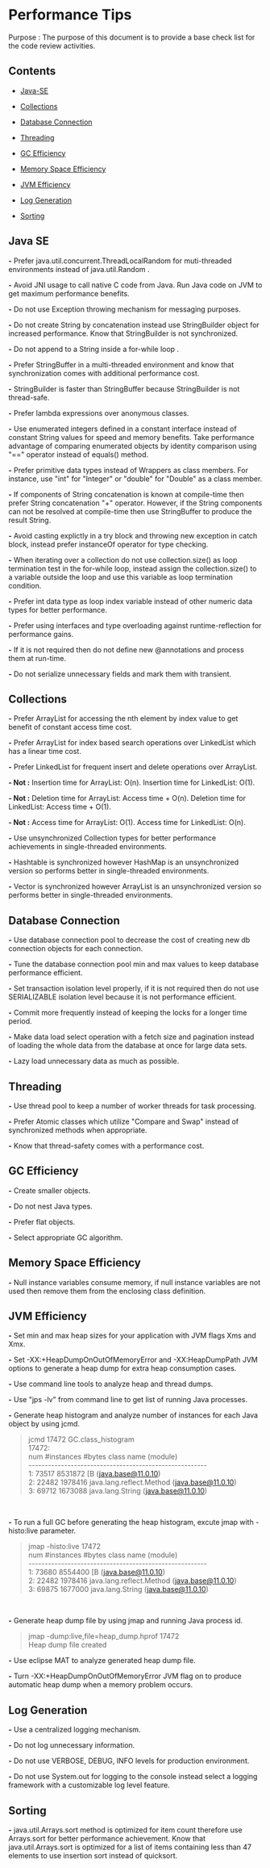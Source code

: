 Performance Tips
=============================
Purpose : The purpose of this document is to provide a base check list for the code review activities.

## Contents

- [Java-SE](#java-se)

- [Collections](#collections)

- [Database Connection](#database-connection)

- [Threading](#threading)

- [GC Efficiency](#gc-efficiency)

- [Memory Space Efficiency](#memory-space-efficiency)

- [JVM Efficiency](#jvm-efficiency)

- [Log Generation](#log-generation)

- [Sorting](#sorting)


## Java SE

**-** Prefer java.util.concurrent.ThreadLocalRandom for muti-threaded environments instead of java.util.Random .

**-** Avoid JNI usage to call native C code from Java. Run Java code on JVM to get maximum performance benefits.

**-** Do not use Exception throwing mechanism for messaging purposes.

**-** Do not create String by concatenation instead use StringBuilder object for increased performance. Know that StringBuilder is not synchronized.

**-** Do not append to a String inside a for-while loop .

**-** Prefer StringBuffer in a multi-threaded environment and know that synchronization comes with additional performance cost.

**-** StringBuilder is faster than StringBuffer because StringBuilder is not thread-safe.

**-** Prefer lambda expressions over anonymous classes.

**-** Use enumerated integers defined in a constant interface instead of constant String values for speed and memory benefits. Take performance advantage of comparing enumerated objects by identity comparison using "==" operator instead of equals() method.

**-** Prefer primitive data types instead of Wrappers as class members. For instance, use "int" for "Integer" or "double" for "Double" as a class member.

**-** If components of String concatenation is known at compile-time then prefer String concatenation "+" operator. However, if the String components can not be resolved at compile-time then use StringBuffer to produce the result String.

**-** Avoid casting explictly in a try block and throwing new exception in catch block, instead prefer instanceOf operator for type checking.

**-** When iterating over a collection do not use collection.size() as loop termination test in the for-while loop, instead assign the collection.size() to a variable outside the loop and use this variable as loop termination condition.

**-** Prefer int data type as loop index variable instead of other numeric data types for better performance.

**-** Prefer using interfaces and type overloading against runtime-reflection for performance gains.

**-** If it is not required then do not define new @annotations and process them at run-time.

**-** Do not serialize unnecessary fields and mark them with transient.


## Collections

**-** Prefer ArrayList for accessing the nth element by index value to get benefit of constant access time cost.

**-** Prefer ArrayList for index based search operations over LinkedList which has a linear time cost.

**-** Prefer LinkedList for frequent insert and delete operations over ArrayList.

**- Not :** Insertion time for ArrayList: O(n). Insertion time for LinkedList: O(1).

**- Not :** Deletion time for ArrayList: Access time + O(n). Deletion time for LinkedList: Access time + O(1).

**- Not :** Access time for ArrayList: O(1). Access time for LinkedList: O(n).

**-** Use unsynchronized Collection types for better performance achievements in single-threaded environments.

**-** Hashtable is synchronized however HashMap is an unsynchronized version so performs better in single-threaded environments.

**-** Vector is synchronized however ArrayList is an unsynchronized version so performs better in single-threaded environments.



## Database Connection

**-** Use database connection pool to decrease the cost of creating new db connection objects for each connection.

**-** Tune the database connection pool min and max values to keep database performance efficient.

**-** Set transaction isolation level properly, if it is not required then do not use SERIALIZABLE isolation level because it is not performance efficient.

**-** Commit more frequently instead of keeping the locks for a longer time period.

**-** Make data load select operation with a fetch size and pagination instead of loading the whole data from the database at once for large data sets.

**-** Lazy load unnecessary data as much as possible.

## Threading

**-** Use thread pool to keep a number of worker threads for task processing.

**-** Prefer Atomic classes which utilize &quot;Compare and Swap&quot; instead of synchronized methods when appropriate.

**-** Know that thread-safety comes with a performance cost.

## GC Efficiency

**-** Create smaller objects.

**-** Do not nest Java types.

**-** Prefer flat objects.

**-** Select appropriate GC algorithm.

## Memory Space Efficiency

**-** Null instance variables consume memory, if null instance variables are not used then remove them from the enclosing class definition.

## JVM Efficiency

**-** Set min and max heap sizes for your application with JVM flags Xms and Xmx.

**-** Set -XX:+HeapDumpOnOutOfMemoryError and -XX:HeapDumpPath JVM options to generate a heap dump for extra heap consumption cases.

**-** Use command line tools to analyze heap and thread dumps.

**-** Use "jps -lv" from command line to get list of running Java processes.

**-** Generate heap histogram and analyze number of instances for each Java object by using jcmd.

> jcmd 17472 GC.class_histogram </br>
17472: </br>
 num     #instances         #bytes  class name (module)  </br>
-------------------------------------------------------  </br>
   1:         73517        8531872  [B (java.base@11.0.10)  </br>
   2:         22482        1978416  java.lang.reflect.Method (java.base@11.0.10)  </br>
   3:         69712        1673088  java.lang.String (java.base@11.0.10)  </br>
</br>

**-** To run a full GC before generating the heap histogram, excute jmap with -histo:live parameter.

> jmap -histo:live 17472 </br>
 num     #instances         #bytes  class name (module) </br>
------------------------------------------------------- </br>
   1:         73680        8554400  [B (java.base@11.0.10) </br>
   2:         22482        1978416  java.lang.reflect.Method (java.base@11.0.10) </br>
   3:         69875        1677000  java.lang.String (java.base@11.0.10) </br>
</br>

**-** Generate heap dump file by using jmap and running Java process id.

> jmap -dump:live,file=heap_dump.hprof 17472 </br>
Heap dump file created </br>

**-** Use eclipse MAT to analyze generated heap dump file.

**-** Turn -XX:+HeapDumpOnOutOfMemoryError JVM flag on to produce automatic heap dump when a memory problem occurs.



## Log Generation

**-** Use a centralized logging mechanism.

**-** Do not log unnecessary information.

**-** Do not use VERBOSE, DEBUG, INFO levels for production environment.

**-** Do not use System.out for logging to the console instead select a logging framework with a customizable log level feature.

## Sorting

**-** java.util.Arrays.sort method is optimized for item count therefore use Arrays.sort for better performance achievement. Know that java.util.Arrays.sort is optimized for a list of items containing less than 47 elements to use insertion sort instead of quicksort.
